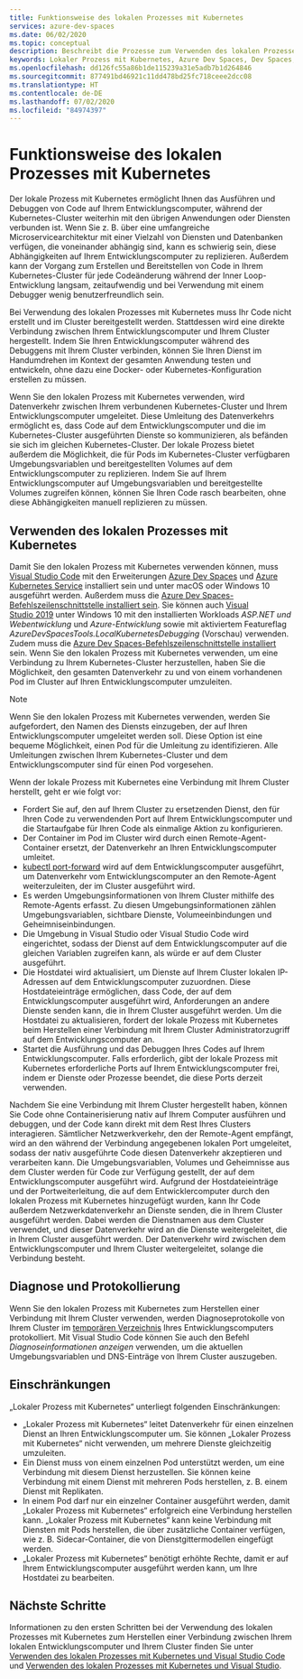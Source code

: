```yaml
---
title: Funktionsweise des lokalen Prozesses mit Kubernetes
services: azure-dev-spaces
ms.date: 06/02/2020
ms.topic: conceptual
description: Beschreibt die Prozesse zum Verwenden des lokalen Prozesses mit Kubernetes zum Herstellen einer Verbindung zwischen Ihrem Entwicklungscomputer und Ihrem Kubernetes-Cluster
keywords: Lokaler Prozess mit Kubernetes, Azure Dev Spaces, Dev Spaces, Docker, Kubernetes, Azure, AKS, Azure Kubernetes Service, Container
ms.openlocfilehash: dd126fc55a86b1de115239a31e5adb7b1d264846
ms.sourcegitcommit: 877491bd46921c11dd478bd25fc718ceee2dcc08
ms.translationtype: HT
ms.contentlocale: de-DE
ms.lasthandoff: 07/02/2020
ms.locfileid: "84974397"
---
```

# <a name="how-local-process-with-kubernetes-works"></a>Funktionsweise des lokalen Prozesses mit Kubernetes

Der lokale Prozess mit Kubernetes ermöglicht Ihnen das Ausführen und Debuggen von Code auf Ihrem Entwicklungscomputer, während der Kubernetes-Cluster weiterhin mit den übrigen Anwendungen oder Diensten verbunden ist. Wenn Sie z. B. über eine umfangreiche Microservicearchitektur mit einer Vielzahl von Diensten und Datenbanken verfügen, die voneinander abhängig sind, kann es schwierig sein, diese Abhängigkeiten auf Ihrem Entwicklungscomputer zu replizieren. Außerdem kann der Vorgang zum Erstellen und Bereitstellen von Code in Ihrem Kubernetes-Cluster für jede Codeänderung während der Inner Loop-Entwicklung langsam, zeitaufwendig und bei Verwendung mit einem Debugger wenig benutzerfreundlich sein.

Bei Verwendung des lokalen Prozesses mit Kubernetes muss Ihr Code nicht erstellt und im Cluster bereitgestellt werden. Stattdessen wird eine direkte Verbindung zwischen Ihrem Entwicklungscomputer und Ihrem Cluster hergestellt. Indem Sie Ihren Entwicklungscomputer während des Debuggens mit Ihrem Cluster verbinden, können Sie Ihren Dienst im Handumdrehen im Kontext der gesamten Anwendung testen und entwickeln, ohne dazu eine Docker- oder Kubernetes-Konfiguration erstellen zu müssen.

Wenn Sie den lokalen Prozess mit Kubernetes verwenden, wird Datenverkehr zwischen Ihrem verbundenen Kubernetes-Cluster und Ihrem Entwicklungscomputer umgeleitet. Diese Umleitung des Datenverkehrs ermöglicht es, dass Code auf dem Entwicklungscomputer und die im Kubernetes-Cluster ausgeführten Dienste so kommunizieren, als befänden sie sich im gleichen Kubernetes-Cluster. Der lokale Prozess bietet außerdem die Möglichkeit, die für Pods im Kubernetes-Cluster verfügbaren Umgebungsvariablen und bereitgestellten Volumes auf dem Entwicklungscomputer zu replizieren. Indem Sie auf Ihrem Entwicklungscomputer auf Umgebungsvariablen und bereitgestellte Volumes zugreifen können, können Sie Ihren Code rasch bearbeiten, ohne diese Abhängigkeiten manuell replizieren zu müssen.

## <a name="using-local-process-with-kubernetes"></a>Verwenden des lokalen Prozesses mit Kubernetes

Damit Sie den lokalen Prozess mit Kubernetes verwenden können, muss [Visual Studio Code][vs-code] mit den Erweiterungen [Azure Dev Spaces][azds-vs-code] und [Azure Kubernetes Service][az-aks-vs-code] installiert sein und unter macOS oder Windows 10 ausgeführt werden. Außerdem muss die [Azure Dev Spaces-Befehlszeilenschnittstelle installiert sein][azds-cli]. Sie können auch [Visual Studio 2019][visual-studio] unter Windows 10 mit den installierten Workloads *ASP.NET und Webentwicklung* und *Azure-Entwicklung* sowie mit aktiviertem Featureflag *AzureDevSpacesTools.LocalKubernetesDebugging* (Vorschau) verwenden. Zudem muss die [Azure Dev Spaces-Befehlszeilenschnittstelle installiert][azds-cli] sein. Wenn Sie den lokalen Prozess mit Kubernetes verwenden, um eine Verbindung zu Ihrem Kubernetes-Cluster herzustellen, haben Sie die Möglichkeit, den gesamten Datenverkehr zu und von einem vorhandenen Pod im Cluster auf Ihren Entwicklungscomputer umzuleiten.

> [!NOTE]
> Wenn Sie den lokalen Prozess mit Kubernetes verwenden, werden Sie aufgefordert, den Namen des Diensts einzugeben, der auf Ihren Entwicklungscomputer umgeleitet werden soll. Diese Option ist eine bequeme Möglichkeit, einen Pod für die Umleitung zu identifizieren. Alle Umleitungen zwischen Ihrem Kubernetes-Cluster und dem Entwicklungscomputer sind für einen Pod vorgesehen.

Wenn der lokale Prozess mit Kubernetes eine Verbindung mit Ihrem Cluster herstellt, geht er wie folgt vor:

* Fordert Sie auf, den auf Ihrem Cluster zu ersetzenden Dienst, den für Ihren Code zu verwendenden Port auf Ihrem Entwicklungscomputer und die Startaufgabe für Ihren Code als einmalige Aktion zu konfigurieren.
* Der Container im Pod im Cluster wird durch einen Remote-Agent-Container ersetzt, der Datenverkehr an Ihren Entwicklungscomputer umleitet.
* [kubectl port-forward][kubectl-port-forward] wird auf dem Entwicklungscomputer ausgeführt, um Datenverkehr vom Entwicklungscomputer an den Remote-Agent weiterzuleiten, der im Cluster ausgeführt wird.
* Es werden Umgebungsinformationen von Ihrem Cluster mithilfe des Remote-Agents erfasst. Zu diesen Umgebungsinformationen zählen Umgebungsvariablen, sichtbare Dienste, Volumeeinbindungen und Geheimniseinbindungen.
* Die Umgebung in Visual Studio oder Visual Studio Code wird eingerichtet, sodass der Dienst auf dem Entwicklungscomputer auf die gleichen Variablen zugreifen kann, als würde er auf dem Cluster ausgeführt.  
* Die Hostdatei wird aktualisiert, um Dienste auf Ihrem Cluster lokalen IP-Adressen auf dem Entwicklungscomputer zuzuordnen. Diese Hostdateieinträge ermöglichen, dass Code, der auf dem Entwicklungscomputer ausgeführt wird, Anforderungen an andere Dienste senden kann, die in Ihrem Cluster ausgeführt werden. Um die Hostdatei zu aktualisieren, fordert der lokale Prozess mit Kubernetes beim Herstellen einer Verbindung mit Ihrem Cluster Administratorzugriff auf dem Entwicklungscomputer an.
* Startet die Ausführung und das Debuggen Ihres Codes auf Ihrem Entwicklungscomputer. Falls erforderlich, gibt der lokale Prozess mit Kubernetes erforderliche Ports auf Ihrem Entwicklungscomputer frei, indem er Dienste oder Prozesse beendet, die diese Ports derzeit verwenden.

Nachdem Sie eine Verbindung mit Ihrem Cluster hergestellt haben, können Sie Code ohne Containerisierung nativ auf Ihrem Computer ausführen und debuggen, und der Code kann direkt mit dem Rest Ihres Clusters interagieren. Sämtlicher Netzwerkverkehr, den der Remote-Agent empfängt, wird an den während der Verbindung angegebenen lokalen Port umgeleitet, sodass der nativ ausgeführte Code diesen Datenverkehr akzeptieren und verarbeiten kann. Die Umgebungsvariablen, Volumes und Geheimnisse aus dem Cluster werden für Code zur Verfügung gestellt, der auf dem Entwicklungscomputer ausgeführt wird. Aufgrund der Hostdateieinträge und der Portweiterleitung, die auf dem Entwicklercomputer durch den lokalen Prozess mit Kubernetes hinzugefügt wurden, kann Ihr Code außerdem Netzwerkdatenverkehr an Dienste senden, die in Ihrem Cluster ausgeführt werden. Dabei werden die Dienstnamen aus dem Cluster verwendet, und dieser Datenverkehr wird an die Dienste weitergeleitet, die in Ihrem Cluster ausgeführt werden. Der Datenverkehr wird zwischen dem Entwicklungscomputer und Ihrem Cluster weitergeleitet, solange die Verbindung besteht.

## <a name="diagnostics-and-logging"></a>Diagnose und Protokollierung

Wenn Sie den lokalen Prozess mit Kubernetes zum Herstellen einer Verbindung mit Ihrem Cluster verwenden, werden Diagnoseprotokolle von Ihrem Cluster im [temporären Verzeichnis][azds-tmp-dir] Ihres Entwicklungscomputers protokolliert. Mit Visual Studio Code können Sie auch den Befehl *Diagnoseinformationen anzeigen* verwenden, um die aktuellen Umgebungsvariablen und DNS-Einträge von Ihrem Cluster auszugeben.

## <a name="limitations"></a>Einschränkungen

„Lokaler Prozess mit Kubernetes“ unterliegt folgenden Einschränkungen:

* „Lokaler Prozess mit Kubernetes“ leitet Datenverkehr für einen einzelnen Dienst an Ihren Entwicklungscomputer um. Sie können „Lokaler Prozess mit Kubernetes“ nicht verwenden, um mehrere Dienste gleichzeitig umzuleiten.
* Ein Dienst muss von einem einzelnen Pod unterstützt werden, um eine Verbindung mit diesem Dienst herzustellen. Sie können keine Verbindung mit einem Dienst mit mehreren Pods herstellen, z. B. einem Dienst mit Replikaten.
* In einem Pod darf nur ein einzelner Container ausgeführt werden, damit „Lokaler Prozess mit Kubernetes“ erfolgreich eine Verbindung herstellen kann. „Lokaler Prozess mit Kubernetes“ kann keine Verbindung mit Diensten mit Pods herstellen, die über zusätzliche Container verfügen, wie z. B. Sidecar-Container, die von Dienstgittermodellen eingefügt werden.
* „Lokaler Prozess mit Kubernetes“ benötigt erhöhte Rechte, damit er auf Ihrem Entwicklungscomputer ausgeführt werden kann, um Ihre Hostdatei zu bearbeiten.

## <a name="next-steps"></a>Nächste Schritte

Informationen zu den ersten Schritten bei der Verwendung des lokalen Prozesses mit Kubernetes zum Herstellen einer Verbindung zwischen Ihrem lokalen Entwicklungscomputer und Ihrem Cluster finden Sie unter [Verwenden des lokalen Prozesses mit Kubernetes und Visual Studio Code][local-process-kubernetes-vs-code] und [Verwenden des lokalen Prozesses mit Kubernetes und Visual Studio][local-process-kubernetes-vs].

[azds-cli]: how-to/install-dev-spaces.md#install-the-client-side-tools
[azds-tmp-dir]: troubleshooting.md#before-you-begin
[azds-vs-code]: https://marketplace.visualstudio.com/items?itemName=azuredevspaces.azds
[azure-cli]: /cli/azure/install-azure-cli?view=azure-cli-latest
[az-aks-vs-code]: https://marketplace.visualstudio.com/items?itemName=ms-kubernetes-tools.vscode-aks-tools
[local-process-kubernetes-vs-code]: how-to/local-process-kubernetes-vs-code.md
[local-process-kubernetes-vs]: how-to/local-process-kubernetes-visual-studio.md
[how-it-works-routing]: how-dev-spaces-works-routing.md
[kubectl-port-forward]: https://kubernetes.io/docs/reference/generated/kubectl/kubectl-commands#port-forward
[visual-studio]: https://www.visualstudio.com/vs/
[vs-code]: https://code.visualstudio.com/download
